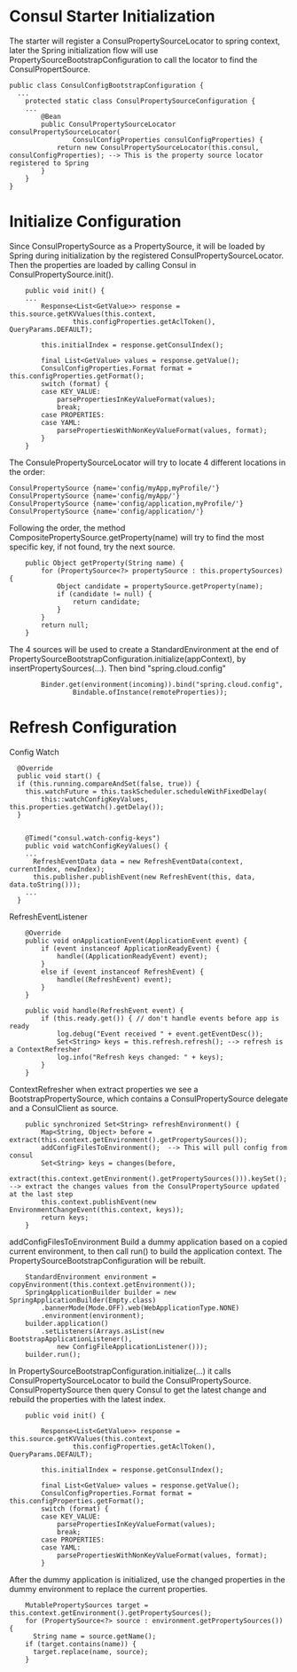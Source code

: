 


# Consul Starter Initialization
The starter will register a ConsulPropertySourceLocator to spring context, later the Spring initialization flow will use PropertySourceBootstrapConfiguration
to call the locator to find the ConsulPropertSource.
```
public class ConsulConfigBootstrapConfiguration {
  ...
	protected static class ConsulPropertySourceConfiguration {
    ...
		@Bean
		public ConsulPropertySourceLocator consulPropertySourceLocator(
				ConsulConfigProperties consulConfigProperties) {
			return new ConsulPropertySourceLocator(this.consul, consulConfigProperties); --> This is the property source locator registered to Spring
		}
	}
}
```

# Initialize Configuration

Since ConsulPropertySource as a PropertySource, it will be loaded by Spring during initialization by the registered ConsulPropertySourceLocator. 
Then the properties are loaded by calling Consul in ConsulPropertySource.init().

```
	public void init() {
    ...
		Response<List<GetValue>> response = this.source.getKVValues(this.context,
				this.configProperties.getAclToken(), QueryParams.DEFAULT);

		this.initialIndex = response.getConsulIndex();

		final List<GetValue> values = response.getValue();
		ConsulConfigProperties.Format format = this.configProperties.getFormat();
		switch (format) {
		case KEY_VALUE:
			parsePropertiesInKeyValueFormat(values);
			break;
		case PROPERTIES:
		case YAML:
			parsePropertiesWithNonKeyValueFormat(values, format);
		}
	}

```

The ConsulePropertySourceLocator will try to locate 4 different locations in the order:
```
ConsulPropertySource {name='config/myApp,myProfile/'}
ConsulPropertySource {name='config/myApp/'}
ConsulPropertySource {name='config/application,myProfile/'}
ConsulPropertySource {name='config/application/'}
```

Following the order, the method CompositePropertySource.getProperty(name) will try to find the most specific key, if not found, try the next source.
```
	public Object getProperty(String name) {
		for (PropertySource<?> propertySource : this.propertySources) {
			Object candidate = propertySource.getProperty(name);
			if (candidate != null) {
				return candidate;
			}
		}
		return null;
	}

```

The 4 sources will be used to create a StandardEnvironment at the end of PropertySourceBootstrapConfiguration.initialize(appContext), by insertPropertySources(...). 
Then bind "spring.cloud.config"
```
  		Binder.get(environment(incoming)).bind("spring.cloud.config",
				Bindable.ofInstance(remoteProperties));
```

# Refresh Configuration

Config Watch
```
  @Override
  public void start() {
  if (this.running.compareAndSet(false, true)) {
    this.watchFuture = this.taskScheduler.scheduleWithFixedDelay(
        this::watchConfigKeyValues, this.properties.getWatch().getDelay());
  }


	@Timed("consul.watch-config-keys")
	public void watchConfigKeyValues() {
    ...
      RefreshEventData data = new RefreshEventData(context, currentIndex, newIndex);
      this.publisher.publishEvent(new RefreshEvent(this, data, data.toString()));
    ...
  }

```
	

RefreshEventListener
```
	@Override
	public void onApplicationEvent(ApplicationEvent event) {
		if (event instanceof ApplicationReadyEvent) {
			handle((ApplicationReadyEvent) event);
		}
		else if (event instanceof RefreshEvent) {
			handle((RefreshEvent) event);
		}
	}

	public void handle(RefreshEvent event) {
		if (this.ready.get()) { // don't handle events before app is ready
			log.debug("Event received " + event.getEventDesc());
			Set<String> keys = this.refresh.refresh(); --> refresh is a ContextRefresher
			log.info("Refresh keys changed: " + keys);
		}
	}
```

ContextRefresher
when extract properties we see a BootstrapPropertySource, which contains a ConsulPropertySource delegate and a ConsulClient as source.
```
	public synchronized Set<String> refreshEnvironment() {
		Map<String, Object> before = extract(this.context.getEnvironment().getPropertySources());
		addConfigFilesToEnvironment();  --> This will pull config from consul
		Set<String> keys = changes(before,
				extract(this.context.getEnvironment().getPropertySources())).keySet(); --> extract the changes values from the ConsulPropertySource updated at the last step
		this.context.publishEvent(new EnvironmentChangeEvent(this.context, keys));
		return keys;
	}

```

addConfigFilesToEnvironment
Build a dummy application based on a copied current environment, to then call run() to build the application context. The PropertySourceBootstrapConfiguration will be rebuilt.
```
    StandardEnvironment environment = copyEnvironment(this.context.getEnvironment());
    SpringApplicationBuilder builder = new SpringApplicationBuilder(Empty.class)
        .bannerMode(Mode.OFF).web(WebApplicationType.NONE)
        .environment(environment);
    builder.application()
        .setListeners(Arrays.asList(new BootstrapApplicationListener(),
            new ConfigFileApplicationListener()));
    builder.run();

```

In PropertySourceBootstrapConfiguration.initialize(...) it calls ConsulPropertySourceLocator to build the ConsulPropertySource.
ConsulPropertySource then query Consul to get the latest change and rebuild the properties with the latest index.
```
	public void init() {

		Response<List<GetValue>> response = this.source.getKVValues(this.context,
				this.configProperties.getAclToken(), QueryParams.DEFAULT);

		this.initialIndex = response.getConsulIndex();

		final List<GetValue> values = response.getValue();
		ConsulConfigProperties.Format format = this.configProperties.getFormat();
		switch (format) {
		case KEY_VALUE:
			parsePropertiesInKeyValueFormat(values);
			break;
		case PROPERTIES:
		case YAML:
			parsePropertiesWithNonKeyValueFormat(values, format);
		}
```

After the dummy application is initialized, use the changed properties in the dummy environment to replace the current properties.
```
    MutablePropertySources target = this.context.getEnvironment().getPropertySources();
    for (PropertySource<?> source : environment.getPropertySources()) {
      String name = source.getName();
    if (target.contains(name)) {
      target.replace(name, source);
    }
```
